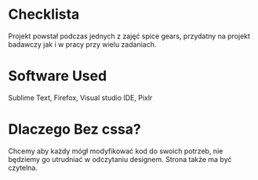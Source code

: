 # Checklista
Projekt powstał podczas jednych z zajęć spice gears, przydatny na projekt badawczy jak i w pracy przy wielu zadaniach.
# Software Used
Sublime Text, Firefox, Visual studio IDE, Pixlr
# Dlaczego Bez cssa?
Chcemy aby każdy mógł modyfikować kod do swoich potrzeb, nie będziemy go utrudniać w odczytaniu designem. Strona także ma być czytelna.
